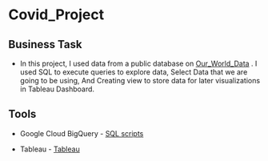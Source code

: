 # Covid_Project
## Business Task
* In this project, I used data from a public database on [Our_World_Data](https://ourworldindata.org/covid-deaths) . I used SQL to execute queries to explore data, Select Data that we are going to be using, And Creating view to store data for later visualizations in Tableau Dashboard.

## Tools
* Google Cloud BigQuery - [SQL scripts](https://github.com/Mo-Al0/Covid_Project/blob/bd24633166cde65a1a607c798264ff4fa0f77c54/COVID_Preparing_Data_SQL)

* Tableau  - [Tableau](https://public.tableau.com/app/profile/moayed.almallah/viz/CovidDashboard_16964467422470/Dashboard1)
